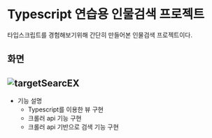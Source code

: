 # Typescript 연습용 인물검색 프로젝트

타입스크립트를 경험해보기위해 간단히 만들어본 인물검색 프로젝트이다.

## 화면
![targetSearcEX](https://i.ibb.co/LgHDbBc/2023-04-19-10-28-28.png)
---

* 기능 설명
  * Typescript를 이용한 뷰 구현
  * 크롤러 api 기능 구현
  * 크롤러 api 기반으로 검색 기능 구현

